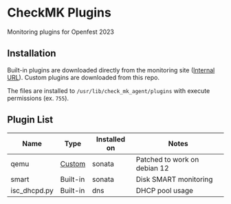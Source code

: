 # CheckMK Plugins

Monitoring plugins for Openfest 2023

## Installation

Built-in plugins are downloaded directly from the monitoring site ([Internal URL](http://monitoring.openfest.org/)).
Custom plugins are downloaded from this repo.

The files are installed to `/usr/lib/check_mk_agent/plugins` with execute permissions (ex. `755`).

## Plugin List

| Name         | Type                                            | Installed on | Notes                        |
| ------------ | ----------------------------------------------- | ------------ | ---------------------------- |
| qemu         | [Custom](https://exchange.checkmk.com/p/qemu-1) | sonata       | Patched to work on debian 12 |
| smart        | Built-in                                        | sonata       | Disk SMART monitoring        |
| isc_dhcpd.py | Built-in                                        | dns          | DHCP pool usage              |
